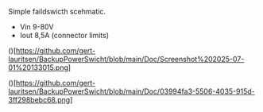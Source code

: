 Simple faildswicth scehmatic. 
* Vin  9-80V
* Iout 8,5A (connector limits)

()[https://github.com/gert-lauritsen/BackupPowerSwicht/blob/main/Doc/Screenshot%202025-07-01%20133015.png]

()[https://github.com/gert-lauritsen/BackupPowerSwicht/blob/main/Doc/03994fa3-5506-4035-915d-3ff298bebc68.png]
